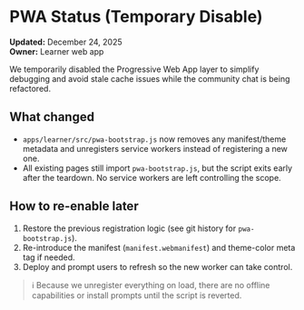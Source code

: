 # PWA Status (Temporary Disable)

**Updated:** December 24, 2025  
**Owner:** Learner web app

We temporarily disabled the Progressive Web App layer to simplify debugging and avoid stale cache issues while the community chat is being refactored.

## What changed

- `apps/learner/src/pwa-bootstrap.js` now removes any manifest/theme metadata and unregisters service workers instead of registering a new one.
- All existing pages still import `pwa-bootstrap.js`, but the script exits early after the teardown. No service workers are left controlling the scope.

## How to re-enable later

1. Restore the previous registration logic (see git history for `pwa-bootstrap.js`).
2. Re-introduce the manifest (`manifest.webmanifest`) and theme-color meta tag if needed.
3. Deploy and prompt users to refresh so the new worker can take control.

> ℹ️ Because we unregister everything on load, there are no offline capabilities or install prompts until the script is reverted.
